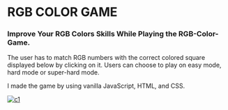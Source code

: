 <h1>RGB COLOR GAME</h1>
<h3>Improve Your RGB Colors Skills While Playing the RGB-Color-Game.</h3>

<p>  
The user has to match RGB numbers with the correct colored square displayed below by clicking on it. 
Users can choose to play on easy mode, hard mode or super-hard mode.
  
 I made the game by using vanilla JavaScript, HTML, and CSS.
</p>

<a href="https://ibb.co/ygjqfSZ"><img src="https://i.ibb.co/ZcDxLmF/c1.png" alt="c1" border="0"></a>
